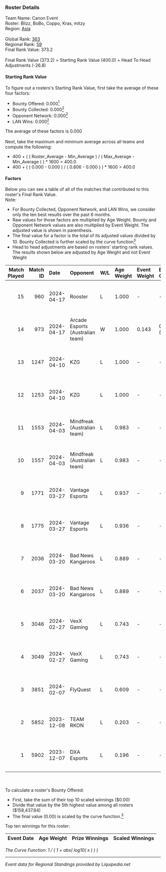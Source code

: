 ### Roster Details<br />
Team Name: Canon Event<br />
Roster: Blizz, BoBo, Coppo, Kras, mitzy<br />
Region: [Asia]( ../standings_asia.md)<br />
<br />
Global Rank: [363](../standings_global.md)<br />
Regional Rank: [59]( ../standings_asia.md)<br />
Final Rank Value:  373.2<br />
<br />
Final Rank Value (373.2) = Starting Rank Value (400.0) + Head To Head Adjustments (-26.8)<br />

#### Starting Rank Value<br />
To figure out a rosters's Starting Rank Value, first take the average of these four factors:<br />
- Bounty Offered: 0.000[<sup>1</sup>](#table2)
- Bounty Collected: 0.000[<sup>2</sup>](#table1)
- Opponent Network: 0.000[<sup>2</sup>](#table1)
- LAN Wins: 0.000[<sup>2</sup>](#table1)

The average of these factors is 0.000<br />
<br />
Next, take the maximum and minimum average across all teams and compute the following:<br />
- 400 + ( ( Roster_Average - Min_Average ) / ( Max_Average - Min_Average ) ) * 1600 = 400.0
- 400 + ( ( 0.000 - 0.000 ) / ( 0.806 - 0.000 ) ) * 1600 = 400.0


#### Factors<br />
Below you can see a table of all of the matches that contributed to this roster's Final Rank Value.<br />
Note:<br />

- For Bounty Collected, Opponent Network, and LAN Wins, we consider only the ten best results over the past 6 months.
- Raw values for those factors are multiplied by Age Weight. Bounty and Opponent Network values are also multiplied by Event Weight. The adjusted value is shown in parenthesis.
- The final value for a factor is the total of its adjusted values divided by 10. Bounty Collected is further scaled by the curve function[<sup>3</sup>](#curveFunction)
- Head to head adjustments are based on rosters' starting rank values. The results shown below are adjusted by Age Weight and not Event Weight
<span id="table1"></span><br />


| Match Played | Match ID | Date       | Opponent                         | W/L | Age Weight | Event Weight | Bounty Collected | Opponent Network | LAN Wins      | H2H Adj. | Roster                           |
| -: | -: | :- | :- | :- | :- | :- | :- | :- | :- | -: | :- |
|           15 |      960 | 2024-04-17 | Rooster                          | L   | 1.000      | -            | -                | -                | -             |    -1.61 | Blizz, BoBo, Coppo, Kras, mitzy  |
|           14 |      973 | 2024-04-17 | Arcade Esports (Australian team) | W   | 1.000      | 0.143        | 0.000 (0.000)    | 0.000 (0.000)    | false (0.000) |    15.77 | Blizz, BoBo, Coppo, Kras, mitzy  |
|           13 |     1247 | 2024-04-10 | KZG                              | L   | 1.000      | -            | -                | -                | -             |    -4.36 | Blizz, BoBo, Coppo, Kras, mitzy  |
|           12 |     1253 | 2024-04-10 | KZG                              | L   | 1.000      | -            | -                | -                | -             |    -4.55 | Blizz, BoBo, Coppo, Kras, mitzy  |
|           11 |     1553 | 2024-04-03 | Mindfreak (Australian team)      | L   | 0.983      | -            | -                | -                | -             |    -3.66 | Blizz, BoBo, Coppo, Kras, mitzy  |
|           10 |     1557 | 2024-04-03 | Mindfreak (Australian team)      | L   | 0.983      | -            | -                | -                | -             |    -3.79 | Blizz, BoBo, Coppo, Kras, mitzy  |
|            9 |     1771 | 2024-03-27 | Vantage Esports                  | L   | 0.937      | -            | -                | -                | -             |    -6.23 | Blizz, BoBo, Coppo, Kras, mitzy  |
|            8 |     1775 | 2024-03-27 | Vantage Esports                  | L   | 0.936      | -            | -                | -                | -             |    -6.59 | Blizz, BoBo, Coppo, Kras, mitzy  |
|            7 |     2036 | 2024-03-20 | Bad News Kangaroos               | L   | 0.889      | -            | -                | -                | -             |    -1.24 | Blizz, BoBo, Coppo, Kras, mitzy  |
|            6 |     2037 | 2024-03-20 | Bad News Kangaroos               | L   | 0.889      | -            | -                | -                | -             |    -1.26 | Blizz, BoBo, Coppo, Kras, mitzy  |
|            5 |     3046 | 2024-02-27 | VexX Gaming                      | L   | 0.743      | -            | -                | -                | -             |    -2.98 | Blizz, BoBo, Coppo, Kras, mitzy  |
|            4 |     3049 | 2024-02-27 | VexX Gaming                      | L   | 0.743      | -            | -                | -                | -             |    -3.06 | Blizz, BoBo, Coppo, Kras, mitzy  |
|            3 |     3851 | 2024-02-07 | FlyQuest                         | L   | 0.609      | -            | -                | -                | -             |    -0.08 | Blizz, BoBo, Coppo, Kras, Redav  |
|            2 |     5852 | 2023-12-08 | TEAM RKON                        | L   | 0.203      | -            | -                | -                | -             |    -2.30 | Blizz, Coppo, Kras, LBoBo, Redav |
|            1 |     5902 | 2023-12-07 | DXA Esports                      | L   | 0.196      | -            | -                | -                | -             |    -0.81 | Blizz, Coppo, Kras, LBoBo, Redav |

<br />
<span id="table2"></span><br />
To calculate a roster's Bounty Offered:<br />

- First, take the sum of their top 10 scaled winnings ($0.00)
- Divide that value by the 5th highest value among all rosters ($158,437.64)
- The final value (0.00) is scaled by the curve function.[<sup>3</sup>](#curveFunction)

Top ten winnings for this roster:<br />

| Event Date | Age Weight | Prize Winnings | Scaled Winnings |
| :- | -: | :- | :- |


<span id="curveFunction"></span>_The Curve Function: 1 / ( 1 + abs( log10( x ) ) )_<br />

---
_Event data for Regional Standings provided by Liquipedia.net_<br />
